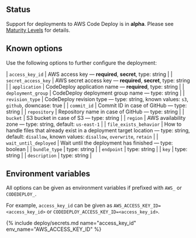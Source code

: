 ## Status

Support for deployments to AWS Code Deploy is in **alpha**. Please see [Maturity Levels](/user/deployment-v2#maturity-levels) for details.
## Known options

Use the following options to further configure the deployment:

| `access_key_id` | AWS access key &mdash; **required**, **secret**, type: string |
| `secret_access_key` | AWS secret access key &mdash; **required**, **secret**, type: string |
| `application` | CodeDeploy application name &mdash; **required**, type: string |
| `deployment_group` | CodeDeploy deployment group name &mdash; type: string |
| `revision_type` | CodeDeploy revision type &mdash; type: string, known values: `s3`, `github`, downcase: true |
| `commit_id` | Commit ID in case of GitHub &mdash; type: string |
| `repository` | Repository name in case of GitHub &mdash; type: string |
| `bucket` | S3 bucket in case of S3 &mdash; type: string |
| `region` | AWS availability zone &mdash; type: string, default: `us-east-1` |
| `file_exists_behavior` | How to handle files that already exist in a deployment target location &mdash; type: string, default: `disallow`, known values: `disallow`, `overwrite`, `retain` |
| `wait_until_deployed` | Wait until the deployment has finished &mdash; type: boolean |
| `bundle_type` | type: string |
| `endpoint` | type: string |
| `key` | type: string |
| `description` | type: string |

## Environment variables

All options can be given as environment variables if prefixed with `AWS_` or `CODEDEPLOY_`.

For example, `access_key_id` can be given as `AWS_ACCESS_KEY_ID=<access_key_id>` or `CODEDEPLOY_ACCESS_KEY_ID=<access_key_id>`.

{% include deploy/secrets.md name="access_key_id" env_name="AWS_ACCESS_KEY_ID" %}